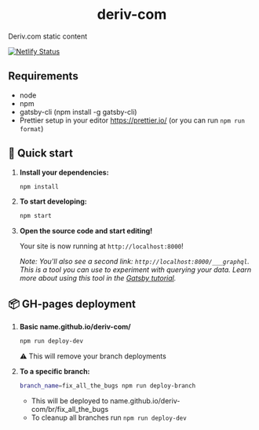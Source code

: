 <h1 align="center">
  deriv-com
</h1>

Deriv.com static content 

[![Netlify Status](https://api.netlify.com/api/v1/badges/cbcd400a-686a-4470-b000-4780f427fee8/deploy-status)](https://app.netlify.com/sites/deriv-com/deploys)

## Requirements

-   node
-   npm
-   gatsby-cli (npm install -g gatsby-cli)
-   Prettier setup in your editor https://prettier.io/ (or you can run `npm run format`)

## 🚀 Quick start

1.  **Install your dependencies:**

    ```sh
    npm install
    ```

2.  **To start developing:**

    ```sh
    npm start
    ```

3.  **Open the source code and start editing!**

    Your site is now running at `http://localhost:8000`!

    _Note: You'll also see a second link: _`http://localhost:8000/___graphql`_. This is a tool you can use to experiment with querying your data. Learn more about using this tool in the [Gatsby tutorial](https://www.gatsbyjs.org/tutorial/part-five/#introducing-graphiql)._

## 📦 GH-pages deployment

1. **Basic name.github.io/deriv-com/**

    ```sh
    npm run deploy-dev
    ```

    ⚠️ This will remove your branch deployments

2. **To a specific branch:**

    ```sh
    branch_name=fix_all_the_bugs npm run deploy-branch
    ```

    - This will be deployed to name.github.io/deriv-com/br/fix_all_the_bugs
    - To cleanup all branches run `npm run deploy-dev`
